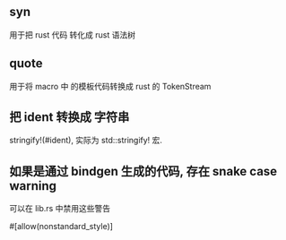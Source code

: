 
## syn

用于把 rust 代码 转化成 rust 语法树

## quote

用于将 macro 中 的模板代码转换成 rust 的 TokenStream

## 把 ident 转换成 字符串

stringify!(#ident), 实际为 std::stringify! 宏.

## 如果是通过 bindgen 生成的代码, 存在 snake case warning

可以在 lib.rs 中禁用这些警告

#[allow(nonstandard_style)]
